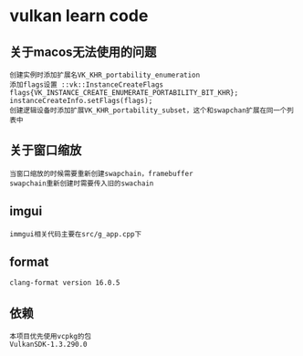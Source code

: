 # vulkan learn code

## 关于macos无法使用的问题

    创建实例时添加扩展名VK_KHR_portability_enumeration
    添加flags设置 ::vk::InstanceCreateFlags flags{VK_INSTANCE_CREATE_ENUMERATE_PORTABILITY_BIT_KHR};
    instanceCreateInfo.setFlags(flags);
    创建逻辑设备时添加扩展VK_KHR_portability_subset，这个和swapchan扩展在同一个列表中

## 关于窗口缩放

    当窗口缩放的时候需要重新创建swapchain，framebuffer
    swapchain重新创建时需要传入旧的swachain

## imgui

    immgui相关代码主要在src/g_app.cpp下

## format

    clang-format version 16.0.5

## 依赖

    本项目优先使用vcpkg的包
    VulkanSDK-1.3.290.0
